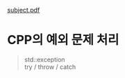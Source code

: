 [subject.pdf](./en.subject.pdf)   
   
CPP의 예외 문제 처리
===============
> std::exception   
> try / throw / catch   
